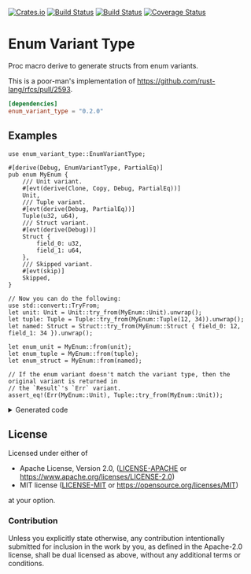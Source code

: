 [![Crates.io](https://img.shields.io/crates/v/enum_variant_type.svg)](https://crates.io/crates/enum_variant_type)
[![Build Status](https://ci.appveyor.com/api/projects/status/github/azriel91/enum_variant_type?branch=master&svg=true)](https://ci.appveyor.com/project/azriel91/enum_variant_type/branch/master)
[![Build Status](https://travis-ci.org/azriel91/enum_variant_type.svg?branch=master)](https://travis-ci.org/azriel91/enum_variant_type)
[![Coverage Status](https://codecov.io/gh/azriel91/enum_variant_type/branch/master/graph/badge.svg)](https://codecov.io/gh/azriel91/enum_variant_type)

# Enum Variant Type

Proc macro derive to generate structs from enum variants.

This is a poor-man's implementation of <https://github.com/rust-lang/rfcs/pull/2593>.

```toml
[dependencies]
enum_variant_type = "0.2.0"
```

## Examples

```rust,edition2018
use enum_variant_type::EnumVariantType;

#[derive(Debug, EnumVariantType, PartialEq)]
pub enum MyEnum {
    /// Unit variant.
    #[evt(derive(Clone, Copy, Debug, PartialEq))]
    Unit,
    /// Tuple variant.
    #[evt(derive(Debug, PartialEq))]
    Tuple(u32, u64),
    /// Struct variant.
    #[evt(derive(Debug))]
    Struct {
        field_0: u32,
        field_1: u64,
    },
    /// Skipped variant.
    #[evt(skip)]
    Skipped,
}

// Now you can do the following:
use std::convert::TryFrom;
let unit: Unit = Unit::try_from(MyEnum::Unit).unwrap();
let tuple: Tuple = Tuple::try_from(MyEnum::Tuple(12, 34)).unwrap();
let named: Struct = Struct::try_from(MyEnum::Struct { field_0: 12, field_1: 34 }).unwrap();

let enum_unit = MyEnum::from(unit);
let enum_tuple = MyEnum::from(tuple);
let enum_struct = MyEnum::from(named);

// If the enum variant doesn't match the variant type, then the original variant is returned in
// the `Result`'s `Err` variant.
assert_eq!(Err(MyEnum::Unit), Tuple::try_from(MyEnum::Unit));
```

<details>

<summary>Generated code</summary>

```rust,edition2018
use std::convert::TryFrom;

/// Unit variant.
#[derive(Clone, Copy, Debug, PartialEq)]
pub struct Unit;

/// Tuple variant.
#[derive(Debug, PartialEq)]
pub struct Tuple(pub u32, pub u64);

/// Struct variant.
#[derive(Debug)]
pub struct Struct {
    pub field_0: u32,
    pub field_1: u64,
}

impl From<Unit> for MyEnum {
    fn from(variant_struct: Unit) -> Self {
        MyEnum::Unit
    }
}

impl TryFrom<MyEnum> for Unit {
    type Error = MyEnum;
    fn try_from(enum_variant: MyEnum) -> Result<Self, Self::Error> {
        if let MyEnum::Unit = enum_variant {
            Ok(Unit)
        } else {
            Err(enum_variant)
        }
    }
}

impl From<Tuple> for MyEnum {
    fn from(variant_struct: Tuple) -> Self {
        let Tuple(_0, _1) = variant_struct;
        MyEnum::Tuple(_0, _1)
    }
}

impl TryFrom<MyEnum> for Tuple {
    type Error = MyEnum;
    fn try_from(enum_variant: MyEnum) -> Result<Self, Self::Error> {
        if let MyEnum::Tuple(_0, _1) = enum_variant {
            Ok(Tuple(_0, _1))
        } else {
            Err(enum_variant)
        }
    }
}

impl From<Struct> for MyEnum {
    fn from(variant_struct: Struct) -> Self {
        let Struct { field_0, field_1 } = variant_struct;
        MyEnum::Struct { field_0, field_1 }
    }
}

impl TryFrom<MyEnum> for Struct {
    type Error = MyEnum;
    fn try_from(enum_variant: MyEnum) -> Result<Self, Self::Error> {
        if let MyEnum::Struct { field_0, field_1 } = enum_variant {
            Ok(Struct { field_0, field_1 })
        } else {
            Err(enum_variant)
        }
    }
}

# pub enum MyEnum {
#     /// Unit variant.
#     Unit,
#     /// Tuple variant.
#     Tuple(u32, u64),
#     /// Struct variant.
#     Struct {
#         field_0: u32,
#         field_1: u64,
#     },
# }
#
```

</details>

## License

Licensed under either of

* Apache License, Version 2.0, ([LICENSE-APACHE](LICENSE-APACHE) or https://www.apache.org/licenses/LICENSE-2.0)
* MIT license ([LICENSE-MIT](LICENSE-MIT) or https://opensource.org/licenses/MIT)

at your option.

### Contribution

Unless you explicitly state otherwise, any contribution intentionally
submitted for inclusion in the work by you, as defined in the Apache-2.0
license, shall be dual licensed as above, without any additional terms or
conditions.
